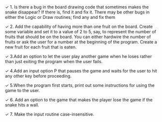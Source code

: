 
✓   1. Is there a bug in the board drawing code that sometimes makes the snake disappear? If there is, find it and fix it.
    There may be other bugs in either the Logic or Draw routines; find any and fix them

✓   2. Add the capability of having more than one fruit on the board.
    Create some variable and set it to a value of 2 to 5, say, to represent the number of fruits that should be on the board.
    You can either hardwire the number of fruits or ask the user for a number at the beginning of the program. Create a new fruit for each fruit that is eaten.

✓   3.Add an option to let the user play another game when he loses rather than just exiting the program when the user fails.

✓   4.Add an input option P that pauses the game and waits for the user to hit any other key before proceeding.

✓   5.When the program first starts, print out some instructions for using the game to the user.

✓   6. Add an option to the game that makes the player lose the game if the snake hits a wall.

✓   7. Make the input routine case-insensitive.

